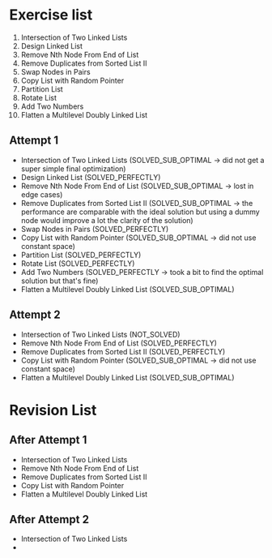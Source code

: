 # Exercise list
1. Intersection of Two Linked Lists
2. Design Linked List
3. Remove Nth Node From End of List
4. Remove Duplicates from Sorted List II
5. Swap Nodes in Pairs
6. Copy List with Random Pointer
7. Partition List
8. Rotate List
9. Add Two Numbers
10. Flatten a Multilevel Doubly Linked List

## Attempt 1
* Intersection of Two Linked Lists (SOLVED_SUB_OPTIMAL -> did not get a super simple final optimization)
* Design Linked List (SOLVED_PERFECTLY)
* Remove Nth Node From End of List (SOLVED_SUB_OPTIMAL -> lost in edge cases)
* Remove Duplicates from Sorted List II (SOLVED_SUB_OPTIMAL -> the performance are comparable with the ideal solution but using a dummy node would improve a lot the clarity of the solution)
* Swap Nodes in Pairs (SOLVED_PERFECTLY)
* Copy List with Random Pointer (SOLVED_SUB_OPTIMAL -> did not use constant space)
* Partition List (SOLVED_PERFECTLY)
* Rotate List (SOLVED_PERFECTLY)
* Add Two Numbers (SOLVED_PERFECTLY -> took a bit to find the optimal solution but that's fine)
* Flatten a Multilevel Doubly Linked List (SOLVED_SUB_OPTIMAL)
    
## Attempt 2
* Intersection of Two Linked Lists (NOT_SOLVED)
* Remove Nth Node From End of List (SOLVED_PERFECTLY)
* Remove Duplicates from Sorted List II (SOLVED_PERFECTLY)
* Copy List with Random Pointer (SOLVED_SUB_OPTIMAL -> did not use constant space)
* Flatten a Multilevel Doubly Linked List (SOLVED_SUB_OPTIMAL)


# Revision List
## After Attempt 1
* Intersection of Two Linked Lists
* Remove Nth Node From End of List 
* Remove Duplicates from Sorted List II
* Copy List with Random Pointer
* Flatten a Multilevel Doubly Linked List

## After Attempt 2
* Intersection of Two Linked Lists
* 